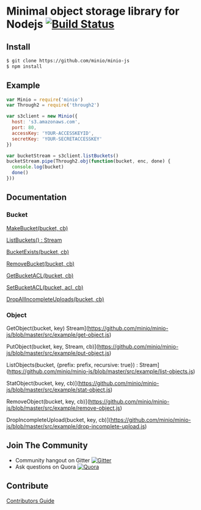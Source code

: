 # Minimal object storage library for Nodejs [![Build Status](https://travis-ci.org/minio/minio-js.svg)](https://travis-ci.org/minio/minio-js)

## Install

```sh
$ git clone https://github.com/minio/minio-js
$ npm install
```

## Example

```js
var Minio = require('minio')
var Through2 = require('through2')

var s3client = new Minio({
  host: 's3.amazonaws.com',
  port: 80,
  accessKey: 'YOUR-ACCESSKEYID',
  secretKey: 'YOUR-SECRETACCESSKEY'
})

var bucketStream = s3client.listBuckets()
bucketStream.pipe(Through2.obj(function(bucket, enc, done) {
  console.log(bucket)
  done()
}))
```

## Documentation

### Bucket

[MakeBucket(bucket, cb)](https://github.com/minio/minio-js/blob/master/src/example/make-bucket.js)

[ListBuckets() : Stream](https://github.com/minio/minio-js/blob/master/src/example/list-buckets.js)

[BucketExists(bucket, cb)](https://github.com/minio/minio-js/blob/master/src/example/bucket-exists.js)

[RemoveBucket(bucket, cb)](https://github.com/minio/minio-js/blob/master/src/example/remove-bucket.js)

[GetBucketACL(bucket, cb)](https://github.com/minio/minio-js/blob/master/src/example/get-bucket-acl.js)

[SetBucketACL(bucket, acl, cb)](https://github.com/minio/minio-js/blob/master/src/example/set-bucket-acl.js)

[DropAllIncompleteUploads(bucket, cb)](https://github.com/minio/minio-js/blob/master/src/example/drop-incomplete-upload.js)

### Object

GetObject(bucket, key) Stream](https://github.com/minio/minio-js/blob/master/src/example/get-object.js)

PutObject(bucket, key, Stream, cb)](https://github.com/minio/minio-js/blob/master/src/example/put-object.js)

ListObjects(bucket, {prefix: prefix, recursive: true}) : Stream](https://github.com/minio/minio-js/blob/master/src/example/list-objects.js)

StatObject(bucket, key, cb)](https://github.com/minio/minio-js/blob/master/src/example/stat-object.js)

RemoveObject(bucket, key, cb)](https://github.com/minio/minio-js/blob/master/src/example/remove-object.js)

DropIncompleteUpload(bucket, key, cb)](https://github.com/minio/minio-js/blob/master/src/example/drop-incomplete-upload.js)

## Join The Community
* Community hangout on Gitter    [![Gitter](https://badges.gitter.im/Join%20Chat.svg)](https://gitter.im/minio/minio?utm_source=badge&utm_medium=badge&utm_campaign=pr-badge&utm_content=badge)
* Ask questions on Quora  [![Quora](http://upload.wikimedia.org/wikipedia/commons/thumb/5/57/Quora_logo.svg/55px-Quora_logo.svg.png)](http://www.quora.com/Minio)

## Contribute

[Contributors Guide](./CONTRIBUTING.md)

